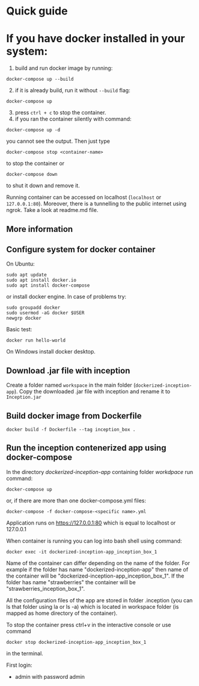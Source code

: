 # Quick guide
# If you have docker installed in your system:
1. build and run docker image by running:
```
docker-compose up --build
```
2. if it is already build, run it without `--build` flag:
```
docker-compose up
```
3. press `ctrl + c` to stop the container. 
4. if you ran the container silently with command:
```
docker-compose up -d
```
you cannot see the output. Then just type
```
docker-compose stop <container-name>
```
to stop the container or 
```
docker-compose down
```
to shut it down and remove it.

Running container can be accessed on localhost (`localhost` or `127.0.0.1:80`).
Moreover, there is a tunnelling to the public internet using ngrok. Take a look at readme.md file.

## More information
## Configure system for docker container
On Ubuntu:
```
sudo apt update
sudo apt install docker.io
sudo apt install docker-compose
```
or install docker engine.
In case of problems try:
```
sudo groupadd docker
sudo usermod -aG docker $USER
newgrp docker
```

Basic test:
```
docker run hello-world
```

On Windows install docker desktop.

## Download .jar file with inception 
Create a folder named `workspace` in the main folder (`dockerized-inception-app`). Copy the downloaded .jar file with inception and rename it to `Inception.jar`

## Build docker image from Dockerfile
```
docker build -f Dockerfile --tag inception_box .
```

## Run the inception contenerized app using docker-compose
In the directory *dockerized-inception-app* containing folder *workdpace* run command:
```
docker-compose up
```
or, if there are more than one docker-compose.yml files:
```
docker-compose -f docker-compose-<specific name>.yml
```

Application runs on https://127.0.0.1:80 which is equal to localhost or 127.0.0.1

When container is running you can log into bash shell using command:
```
docker exec -it dockerized-inception-app_inception_box_1
```

Name of the container can differ depending on the name of the folder. For example if the folder has name "dockerized-inception-app" then name of the container will be "dockerized-inception-app_inception_box_1". If the folder has name "strawberries" the container will be "strawberries_inception_box_1".

All the configuration files of the app are stored in folder .inception (you can ls that folder using la or ls -a) which is located in workspace folder (is mapped as home directory of the container). 

To stop the container press ctrl+v in the interactive console or use command 
```
docker stop dockerized-inception-app_inception_box_1
```
in the terminal. 

First login:
- admin with password admin
